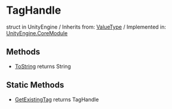# TagHandle
struct in UnityEngine
 / Inherits from: <a href="https://docs.unity3d.com/6000.0/Documentation/ScriptReference/ValueType.html" target="_blank">ValueType</a> / Implemented in: <a href="https://docs.unity3d.com/6000.0/Documentation/ScriptReference/UnityEngine.CoreModule.html" target="_blank">UnityEngine.CoreModule</a>
## Methods
- <a href="https://docs.unity3d.com/6000.0/Documentation/ScriptReference/TagHandle.ToString.html" target="_blank">ToString</a> returns String
## Static Methods
- <a href="https://docs.unity3d.com/6000.0/Documentation/ScriptReference/TagHandle.GetExistingTag.html" target="_blank">GetExistingTag</a> returns TagHandle
